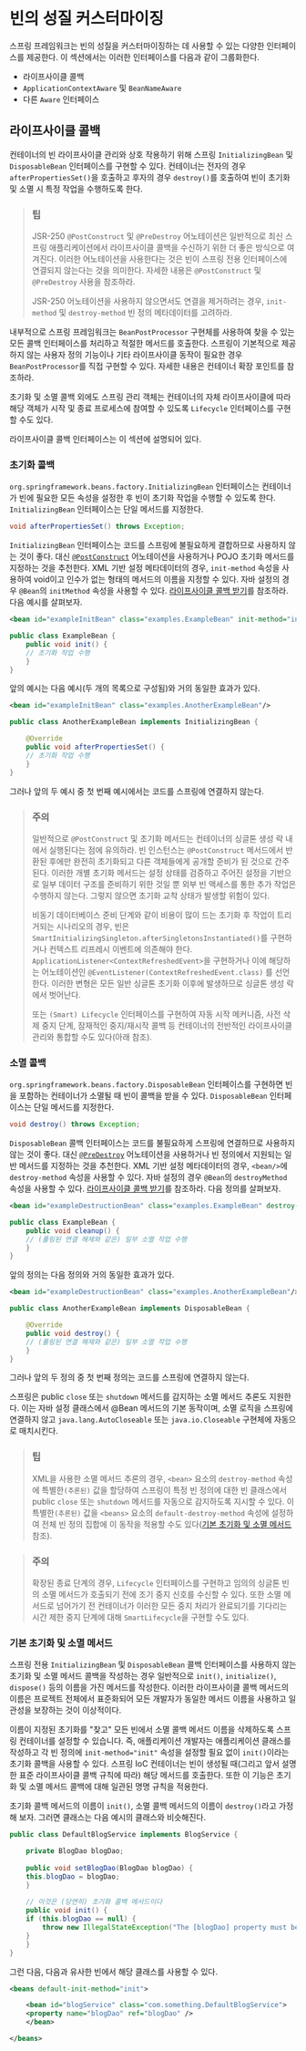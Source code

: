 # 빈의 성질 커스터마이징

스프링 프레임워크는 빈의 성질을 커스터마이징하는 데 사용할 수 있는 다양한 인터페이스를 제공한다. 이 섹션에서는 이러한 인터페이스를 다음과 같이 그룹화한다.

- 라이프사이클 콜백
- `ApplicationContextAware` 및 `BeanNameAware`
- 다른 `Aware` 인터페이스

## 라이프사이클 콜백

컨테이너의 빈 라이프사이클 관리와 상호 작용하기 위해 스프링 `InitializingBean` 및 `DisposableBean` 인터페이스를 구현할 수 있다. 컨테이너는 전자의 경우 `afterPropertiesSet()`을 호출하고 후자의 경우 `destroy()`를 호출하여 빈이 초기화 및 소멸 시 특정 작업을 수행하도록 한다.

> ### 팁
> 
> JSR-250 `@PostConstruct` 및 `@PreDestroy` 어노테이션은 일반적으로 최신 스프링 애플리케이션에서 라이프사이클 콜백을 수신하기 위한 더 좋은 방식으로 여겨진다. 이러한 어노테이션을 사용한다는 것은 빈이 스프링 전용 인터페이스에 연결되지 않는다는 것을 의미한다. 자세한 내용은 `@PostConstruct` 및 `@PreDestroy` 사용을 참조하라.
> 
> JSR-250 어노테이션을 사용하지 않으면서도 연결을 제거하려는 경우, `init-method` 및 `destroy-method` 빈 정의 메타데이터를 고려하라.

내부적으로 스프링 프레임워크는 `BeanPostProcessor` 구현체를 사용하여 찾을 수 있는 모든 콜백 인터페이스를 처리하고 적절한 메서드를 호출한다. 스프링이 기본적으로 제공하지 않는 사용자 정의 기능이나 기타 라이프사이클 동작이 필요한 경우 `BeanPostProcessor`를 직접 구현할 수 있다. 자세한 내용은 컨테이너 확장 포인트를 참조하라.

초기화 및 소멸 콜백 외에도 스프링 관리 객체는 컨테이너의 자체 라이프사이클에 따라 해당 객체가 시작 및 종료 프로세스에 참여할 수 있도록 `Lifecycle` 인터페이스를 구현할 수도 있다.

라이프사이클 콜백 인터페이스는 이 섹션에 설명되어 있다.

### 초기화 콜백

`org.springframework.beans.factory.InitializingBean` 인터페이스는 컨테이너가 빈에 필요한 모든 속성을 설정한 후 빈이 초기화 작업을 수행할 수 있도록 한다. `InitializingBean` 인터페이스는 단일 메서드를 지정한다.

```java
void afterPropertiesSet() throws Exception;
```

`InitializingBean` 인터페이스는 코드를 스프링에 불필요하게 결합하므로 사용하지 않는 것이 좋다. 대신 [`@PostConstruct`](https://docs.spring.io/spring-framework/reference/core/beans/annotation-config/postconstruct-and-predestroy-annotations.html) 어노테이션을 사용하거나 POJO 초기화 메서드를 지정하는 것을 추천한다. XML 기반 설정 메타데이터의 경우, `init-method` 속성을 사용하여 void이고 인수가 없는 형태의 메서드의 이름을 지정할 수 있다. 자바 설정의 경우 `@Bean`의 `initMethod` 속성을 사용할 수 있다. [라이프사이클 콜백 받기](https://docs.spring.io/spring-framework/reference/core/beans/java/bean-annotation.html#beans-java-lifecycle-callbacks)를 참조하라. 다음 예시를 살펴보자.

```xml
<bean id="exampleInitBean" class="examples.ExampleBean" init-method="init"/>
```

```java
public class ExampleBean {
    public void init() {
	// 초기화 작업 수행
    }
}
```

앞의 예시는 다음 예시(두 개의 목록으로 구성됨)와 거의 동일한 효과가 있다.

```xml
<bean id="exampleInitBean" class="examples.AnotherExampleBean"/>
```

```java
public class AnotherExampleBean implements InitializingBean {

    @Override
    public void afterPropertiesSet() {
	// 초기화 작업 수행
    }
}
```

그러나 앞의 두 예시 중 첫 번째 예시에서는 코드를 스프링에 연결하지 않는다.

> ### 주의
> 
> 일반적으로 `@PostConstruct` 및 초기화 메서드는 컨테이너의 싱글톤 생성 락 내에서 실행된다는 점에 유의하라. 빈 인스턴스는 `@PostConstruct` 메서드에서 반환된 후에만 완전히 초기화되고 다른 객체들에게 공개할 준비가 된 것으로 간주된다. 이러한 개별 초기화 메서드는 설정 상태를 검증하고 주어진 설정을 기반으로 일부 데이터 구조를 준비하기 위한 것일 뿐 외부 빈 액세스를 통한 추가 작업은 수행하지 않는다. 그렇지 않으면 초기화 교착 상태가 발생할 위험이 있다.
> 
> 비동기 데이터베이스 준비 단계와 같이 비용이 많이 드는 초기화 후 작업이 트리거되는 시나리오의 경우, 빈은 `SmartInitializingSingleton.afterSingletonsInstantiated()`를 구현하거나 컨텍스트 리프레시 이벤트에 의존해야 한다. `ApplicationListener<ContextRefreshedEvent>`을 구현하거나 이에 해당하는 어노테이션인 `@EventListener(ContextRefreshedEvent.class)` 를 선언한다. 이러한 변형은 모든 일반 싱글톤 초기화 이후에 발생하므로 싱글톤 생성 락에서 벗어난다.
> 
> 또는 `(Smart) Lifecycle` 인터페이스를 구현하여 자동 시작 메커니즘, 사전 삭제 중지 단계, 잠재적인 중지/재시작 콜백 등 컨테이너의 전반적인 라이프사이클 관리와 통합할 수도 있다(아래 참조).

### 소멸 콜백

`org.springframework.beans.factory.DisposableBean` 인터페이스를 구현하면 빈을 포함하는 컨테이너가 소멸될 때 빈이 콜백을 받을 수 있다. `DisposableBean` 인터페이스는 단일 메서드를 지정한다.

```java
void destroy() throws Exception;
```

`DisposableBean` 콜백 인터페이스는 코드를 불필요하게 스프링에 연결하므로 사용하지 않는 것이 좋다. 대신 [`@PreDestroy`](https://docs.spring.io/spring-framework/reference/core/beans/annotation-config/postconstruct-and-predestroy-annotations.html) 어노테이션을 사용하거나 빈 정의에서 지원되는 일반 메서드를 지정하는 것을 추천한다. XML 기반 설정 메타데이터의 경우, `<bean/>`에 `destroy-method` 속성을 사용할 수 있다. 자바 설정의 경우 `@Bean`의 `destroyMethod` 속성을 사용할 수 있다. [라이프사이클 콜백 받기](https://docs.spring.io/spring-framework/reference/core/beans/java/bean-annotation.html#beans-java-lifecycle-callbacks)를 참조하라. 다음 정의를 살펴보자.

```xml
<bean id="exampleDestructionBean" class="examples.ExampleBean" destroy-method="cleanup"/>
```

```java
public class ExampleBean {
    public void cleanup() {
	// (풀링된 연결 해제와 같은) 일부 소멸 작업 수행 
    }
}
```

앞의 정의는 다음 정의와 거의 동일한 효과가 있다.

```xml
<bean id="exampleDestructionBean" class="examples.AnotherExampleBean"/>
```

```java
public class AnotherExampleBean implements DisposableBean {

    @Override
    public void destroy() {
	// (풀링된 연결 해제와 같은) 일부 소멸 작업 수행 
    }
}
```

그러나 앞의 두 정의 중 첫 번째 정의는 코드를 스프링에 연결하지 않는다.

스프링은 public `close` 또는 `shutdown` 메서드를 감지하는 소멸 메서드 추론도 지원한다. 이는 자바 설정 클래스에서 @Bean 메서드의 기본 동작이며, 소멸 로직을 스프링에 연결하지 않고 `java.lang.AutoCloseable` 또는 `java.io.Closeable` 구현체에 자동으로 매치시킨다.

> ### 팁
> 
> XML을 사용한 소멸 메서드 추론의 경우, `<bean>` 요소의 `destroy-method` 속성에 특별한`(추론된)` 값을 할당하여 스프링이 특정 빈 정의에 대한 빈 클래스에서 public `close` 또는 `shutdown` 메서드를 자동으로 감지하도록 지시할 수 있다. 이 특별한`(추론된)` 값을 `<beans>` 요소의 `default-destroy-method` 속성에 설정하여 전체 빈 정의 집합에 이 동작을 적용할 수도 있다([기본 초기화 및 소멸 메서드](https://docs.spring.io/spring-framework/reference/core/beans/factory-nature.html#beans-factory-lifecycle-default-init-destroy-methods) 참조).

> ### 주의
> 
> 확장된 종료 단계의 경우, `Lifecycle` 인터페이스를 구현하고 임의의 싱글톤 빈의 소멸 메서드가 호출되기 전에 조기 중지 신호를 수신할 수 있다. 또한 소멸 메서드로 넘어가기 전 컨테이너가 이러한 모든 중지 처리가 완료되기를 기다리는 시간 제한 중지 단계에 대해 `SmartLifecycle`을 구현할 수도 있다.

### 기본 초기화 및 소멸 메서드

스프링 전용 `InitializingBean` 및 `DisposableBean` 콜백 인터페이스를 사용하지 않는 초기화 및 소멸 메서드 콜백을 작성하는 경우 일반적으로 `init()`, `initialize()`, `dispose()` 등의 이름을 가진 메서드를 작성한다. 이러한 라이프사이클 콜백 메서드의 이름은 프로젝트 전체에서 표준화되어 모든 개발자가 동일한 메서드 이름을 사용하고 일관성을 보장하는 것이 이상적이다.

이름이 지정된 초기화를 "찾고" 모든 빈에서 소멸 콜백 메서드 이름을 삭제하도록 스프링 컨테이너를 설정할 수 있습니다. 즉, 애플리케이션 개발자는 애플리케이션 클래스를 작성하고 각 빈 정의에 `init-method="init"` 속성을 설정할 필요 없이 `init()`이라는 초기화 콜백을 사용할 수 있다. 스프링 IoC 컨테이너는 빈이 생성될 때(그리고 앞서 설명한 표준 라이프사이클 콜백 규칙에 따라) 해당 메서드를 호출한다. 또한 이 기능은 초기화 및 소멸 메서드 콜백에 대해 일관된 명명 규칙을 적용한다.

초기화 콜백 메서드의 이름이 `init()`, 소멸 콜백 메서드의 이름이 `destroy()`라고 가정해 보자. 그러면 클래스는 다음 예시의 클래스와 비슷해진다.

```java
public class DefaultBlogService implements BlogService {

    private BlogDao blogDao;
	
    public void setBlogDao(BlogDao blogDao) {
	this.blogDao = blogDao;
    }
	
    // 이것은 (당연히) 초기화 콜백 메서드이다
    public void init() {
	if (this.blogDao == null) {
	    throw new IllegalStateException("The [blogDao] property must be set.");
	}
    }
}
```

그런 다음, 다음과 유사한 빈에서 해당 클래스를 사용할 수 있다.

```xml
<beans default-init-method="init">

    <bean id="blogService" class="com.something.DefaultBlogService">
	<property name="blogDao" ref="blogDao" />
    </bean>

</beans>
```


